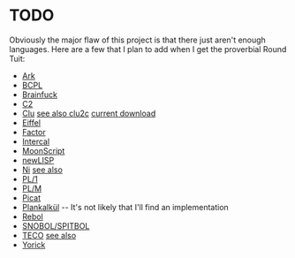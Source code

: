 # TODO

Obviously the major flaw of this project is that there just aren't
enough languages.  Here are a few that I plan to add when I get the
proverbial Round Tuit:

- [Ark](http://ark-lang.org/)
- [BCPL](http://www.cl.cam.ac.uk/~mr10/index.html)
- [Brainfuck](http://www.muppetlabs.com/~breadbox/bf/)
- [C2](http://c2lang.org/)
- [Clu](https://en.wikipedia.org/wiki/CLU_(programming_language)) [see also clu2c](http://woodsheep.jp/clu2c.html) [current download](ftp://ftp.lip6.fr/pub/lang/clu/clu2c/)
- [Eiffel](https://en.wikipedia.org/wiki/Eiffel_(programming_language))
- [Factor](http://factorcode.org/)
- [Intercal](http://catb.org/esr/intercal/)
- [MoonScript](http://moonscript.org/)
- [newLISP](http://www.newlisp.org/)
- [Ni](https://github.com/gokr/ni) [see also](http://goran.krampe.se/2015/09/16/ni-a-strange-little-language/)
- [PL/1](https://en.wikipedia.org/wiki/PL/I)
- [PL/M](https://en.wikipedia.org/wiki/PL/M)
- [Picat](http://picat-lang.org/)
- [Plankalkül](https://en.wikipedia.org/wiki/Plankalk%C3%BCl) -- It's not likely that I'll find an implementation
- [Rebol](http://www.rebol.com/)
- [SNOBOL/SPITBOL](http://daveshields.me/2012/09/02/on-being-the-maintainer-sole-developer-and-probably-the-sole-active-user-of-the-programming-language-spitbol/)
- [TECO](http://almy.us/teco.html) [see also](http://goodmath.scientopia.org/2010/11/30/the-glorious-horror-of-teco/)
- [Yorick](yorick.sourceforge.net)
